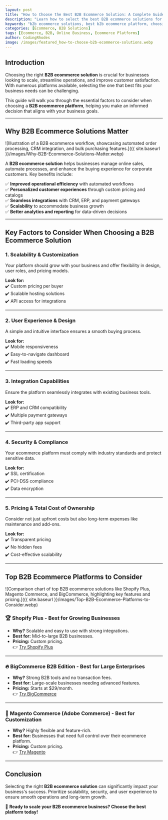 ```yaml
---
layout: post
title: "How to Choose the Best B2B Ecommerce Solution: A Complete Guide"
description: "Learn how to select the best B2B ecommerce solutions for your business. This complete guide covers essential features, pricing, integrations, and expert recommendations to help you make an informed decision."
keywords: "b2b ecommerce solutions, best b2b ecommerce platform, choosing b2b ecommerce, b2b online store, business ecommerce platforms"
categories: [Ecommerce, B2B Solutions]
tags: [Ecommerce, B2B, Online Business, Ecommerce Platforms]
author: CodingRhodes
image: /images/featured_how-to-choose-b2b-ecommerce-solutions.webp
---
```


## Introduction

Choosing the right **B2B ecommerce solution** is crucial for businesses looking to scale, streamline operations, and improve customer satisfaction. With numerous platforms available, selecting the one that best fits your business needs can be challenging.

This guide will walk you through the essential factors to consider when choosing a **B2B ecommerce platform**, helping you make an informed decision that aligns with your business goals.

---

## Why B2B Ecommerce Solutions Matter

![Illustration of a B2B ecommerce workflow, showcasing automated order processing, CRM integration, and bulk purchasing features.]({{ site.baseurl }}/images/Why-B2B-Ecommerce-Solutions-Matter.webp)

A **B2B ecommerce solution** helps businesses manage online sales, automate processes, and enhance the buying experience for corporate customers. Key benefits include:

✅ **Improved operational efficiency** with automated workflows  
✅ **Personalized customer experiences** through custom pricing and catalogs  
✅ **Seamless integrations** with CRM, ERP, and payment gateways  
✅ **Scalability** to accommodate business growth  
✅ **Better analytics and reporting** for data-driven decisions  

---

## Key Factors to Consider When Choosing a B2B Ecommerce Solution

### 1. **Scalability & Customization**
Your platform should grow with your business and offer flexibility in design, user roles, and pricing models.

**Look for:**  
✔️ Custom pricing per buyer  
✔️ Scalable hosting solutions  
✔️ API access for integrations  

---

### 2. **User Experience & Design**
A simple and intuitive interface ensures a smooth buying process.

**Look for:**  
✔️ Mobile responsiveness  
✔️ Easy-to-navigate dashboard  
✔️ Fast loading speeds  

---

### 3. **Integration Capabilities**
Ensure the platform seamlessly integrates with existing business tools.

**Look for:**  
✔️ ERP and CRM compatibility  
✔️ Multiple payment gateways  
✔️ Third-party app support  

---

### 4. **Security & Compliance**
Your ecommerce platform must comply with industry standards and protect sensitive data.

**Look for:**  
✔️ SSL certification  
✔️ PCI-DSS compliance  
✔️ Data encryption  

---

### 5. **Pricing & Total Cost of Ownership**
Consider not just upfront costs but also long-term expenses like maintenance and add-ons.

**Look for:**  
✔️ Transparent pricing  
✔️ No hidden fees  
✔️ Cost-effective scalability  

---

## Top B2B Ecommerce Platforms to Consider

![Comparison chart of top B2B ecommerce solutions like Shopify Plus, Magento Commerce, and BigCommerce, highlighting key features and pricing.]({{ site.baseurl }}/images/Top-B2B-Ecommerce-Platforms-to-Consider.webp)

### 🏆 **Shopify Plus** - Best for Growing Businesses  
- **Why?** Scalable and easy to use with strong integrations.  
- **Best for:** Mid-to-large B2B businesses.  
- **Pricing:** Custom pricing.  
👉 [Try Shopify Plus](https://www.shopify.com/plus)

---

### 🔥 **BigCommerce B2B Edition** - Best for Large Enterprises  
- **Why?** Strong B2B tools and no transaction fees.  
- **Best for:** Large-scale businesses needing advanced features.  
- **Pricing:** Starts at $29/month.  
👉 [Try BigCommerce](https://www.bigcommerce.com/)

---

### 🔧 **Magento Commerce (Adobe Commerce)** - Best for Customization  
- **Why?** Highly flexible and feature-rich.  
- **Best for:** Businesses that need full control over their ecommerce platform.  
- **Pricing:** Custom pricing.  
👉 [Try Magento](https://business.adobe.com/products/magento/magento-commerce.html)

---

## Conclusion
Selecting the right **B2B ecommerce solution** can significantly impact your business's success. Prioritize scalability, security, and user experience to ensure smooth operations and long-term growth.

🚀 **Ready to scale your B2B ecommerce business? Choose the best platform today!**

